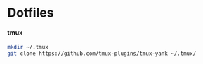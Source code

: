 # Dotfiles

#### tmux
```sh
mkdir ~/.tmux
git clone https://github.com/tmux-plugins/tmux-yank ~/.tmux/
```
